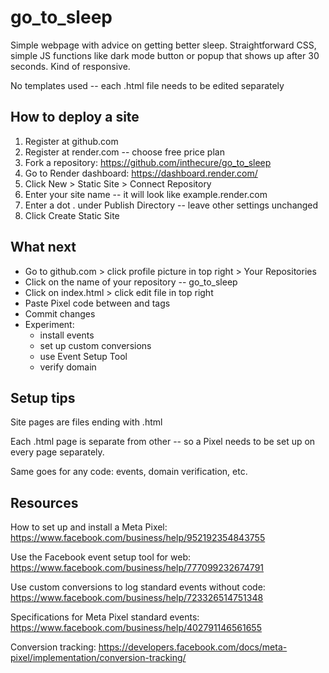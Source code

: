 # go_to_sleep
Simple webpage with advice on getting better sleep. 
Straightforward CSS, simple JS functions like dark mode button or popup that shows up after 30 seconds. Kind of responsive. 

No templates used -- each .html file needs to be edited separately

## How to deploy a site

1. Register at github.com
2. Register at render.com -- choose free price plan
3. Fork a repository: https://github.com/inthecure/go_to_sleep
4. Go to Render dashboard:  https://dashboard.render.com/
5. Click New > Static Site > Connect Repository
6. Enter your site name -- it will look like example.render.com
7. Enter a dot . under Publish Directory -- leave other settings unchanged
8. Click Create Static Site

## What next

- Go to github.com > click profile picture in top right > Your Repositories
- Click on the name of your repository -- go_to_sleep
- Click on index.html > click edit file in top right
- Paste Pixel code between <head> and </head> tags
- Commit changes
- Experiment:
  *  install events
  *  set up custom conversions
  *  use Event Setup Tool
  *   verify domain

## Setup tips

Site pages are files ending with .html

Each .html page is separate from other -- so a Pixel needs to be set up on every page separately. 

Same goes for any code: events, domain verification, etc.

## Resources

How to set up and install a Meta Pixel: https://www.facebook.com/business/help/952192354843755

Use the Facebook event setup tool for web:
https://www.facebook.com/business/help/777099232674791

Use custom conversions to log standard events without code: https://www.facebook.com/business/help/723326514751348

Specifications for Meta Pixel standard events:
https://www.facebook.com/business/help/402791146561655 

Conversion tracking: 
https://developers.facebook.com/docs/meta-pixel/implementation/conversion-tracking/
